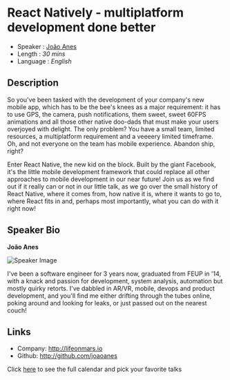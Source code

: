 React Natively - multiplatform development done better
========================

* Speaker   : [João Anes](https://pixels.camp/joaoanes)
* Length    : *30 mins*
* Language  : *English*

Description
-----------

So you've been tasked with the development of your company's new mobile app, which has to be the bee's knees as a major requirement: it has to use GPS, the camera, push notifications, them sweet, sweet 60FPS animations and all those other native doo-dads that must make your users overjoyed with delight. The only problem? You have a small team, limited resources, a multiplatform requirement and a veeeery limited timeframe. Oh, and not everyone on the team has mobile experience. Abandon ship, right?

Enter React Native, the new kid on the block. Built by the giant Facebook, it's the little mobile development framework that could replace all other approaches to mobile development in our near future! Join us as we find out if it really can or not in our little talk, as we go over the small history of React Native, where it comes from, how native it is, where it wants to go to, where React fits in and, perhaps most importantly, what you can do with it right now!

Speaker Bio
-----------

**João Anes**

![Speaker Image](https://avatars1.githubusercontent.com/u/240720?v=4&s=460)

I've been a software engineer for 3 years now, graduated from FEUP in '14, with a knack and passion for development, system analysis, automation but mostly quirky retorts. I've dabbled in AR/VR, mobile, devops and product development, and you'll find me either drifting through the tubes online, poking around and looking for leaks, or just passed out on the nearest couch!

Links
-----

* Company: http://lifeonmars.io
* Github: http://github.com/joaoanes

Click [here][1] to see the full calendar and pick your favorite talks

[1]: https://pixels.camp/schedule/
